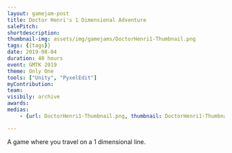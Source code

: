```yaml
---
layout: gamejam-post
title: Doctor Henri's 1 Dimensional Adventure
salePitch: 
shortdescription: 
thumbnail-img: assets/img/gamejams/DoctorHenri1-Thumbnail.png
tags: {{tags}}
date: 2019-08-04
duration: 48 hours
event: GMTK 2019
theme: Only One
tools: ["Unity", "PyxelEdit"]
myContribution: 
team: 
visibily: archive
awards: 
medias: 
    - {url: DoctorHenri1-Thumbnail.png, thumbnail: DoctorHenri1-Thumbnail.png, caption: ""}

---
```

A game where you travel on a 1 dimensional line.

